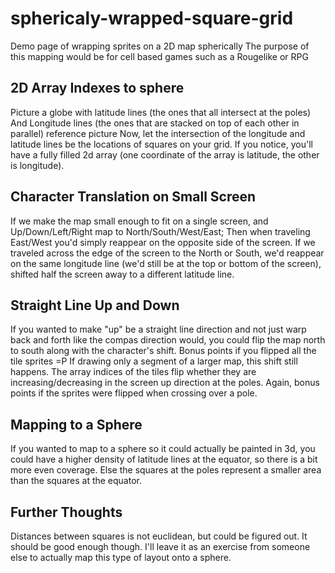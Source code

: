 # sphericaly-wrapped-square-grid
Demo page of wrapping sprites on a 2D map spherically
The purpose of this mapping would be for cell based games such as a Rougelike or RPG

## 2D Array Indexes to sphere
Picture a globe with latitude lines (the ones that all intersect at the poles) And Longitude lines (the ones that are stacked on top of each other in parallel) reference picture
Now, let the intersection of the longitude and latitude lines be the locations of squares on your grid. If you notice, you'll have a fully filled 2d array (one coordinate of the array is latitude, the other is longitude).

## Character Translation on Small Screen
If we make the map small enough to fit on a single screen, and Up/Down/Left/Right map to North/South/West/East; Then when traveling East/West you'd simply reappear on the opposite side of the screen. If we traveled across the edge of the screen to the North or South, we'd reappear on the same longitude line (we'd still be at the top or bottom of the screen), shifted half the screen away to a different latitude line.

## Straight Line Up and Down
If you wanted to make "up" be a straight line direction and not just warp back and forth like the compas direction would, you could flip the map north to south along with the character's shift. Bonus points if you flipped all the tile sprites =P If drawing only a segment of a larger map, this shift still happens. The array indices of the tiles flip whether they are increasing/decreasing in the screen up direction at the poles. Again, bonus points if the sprites were flipped when crossing over a pole.

## Mapping to a Sphere
If you wanted to map to a sphere so it could actually be painted in 3d, you could have a higher density of latitude lines at the equator, so there is a bit more even coverage. Else the squares at the poles represent a smaller area than the squares at the equator.

## Further Thoughts
Distances between squares is not euclidean, but could be figured out. It should be good enough though.
I'll leave it as an exercise from someone else to actually map this type of layout onto a sphere.